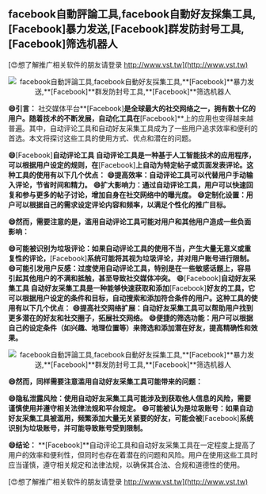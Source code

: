 ## **facebook自動評論工具,facebook自動好友採集工具,**[Facebook]**暴力发送,**[Facebook]**群发防封号工具,**[Facebook]**筛选机器人**

[😍想了解推广相关软件的朋友请登录 http://www.vst.tw](http://www.vst.tw)

 <center><img src="https://vst.tw/MP4/tuiguang/png/3.png" alt="facebook自動評論工具,facebook自動好友採集工具,**[Facebook]**暴力发送,**[Facebook]**群发防封号工具,**[Facebook]**筛选机器人"></center>

**😄引言：**
社交媒体平台**[Facebook]**是全球最大的社交网络之一，拥有数十亿的用户。随着技术的不断发展，自动化工具在**[Facebook]**上的应用也变得越来越普遍。其中，自动评论工具和自动好友采集工具成为了一些用户追求效率和便利的首选。本文将探讨这些工具的使用方式、优点和潜在的问题。

**😄**[Facebook]**自动评论工具 自动评论工具是一种基于人工智能技术的应用程序，可以根据用户设定的规则，在**[Facebook]**上自动为特定帖子或页面发表评论。这种工具的使用有以下几个优点：**
**😄提高效率：自动评论工具可以代替用户手动输入评论，节省时间和精力。**
**😄扩大影响力：通过自动评论工具，用户可以快速回复和参与更多的帖子讨论，增加自身在社交网络中的曝光度。**
**😄定制化设置：用户可以根据自己的需求设定评论内容和频率，以满足个性化的推广目标。**

**😄然而，需要注意的是，滥用自动评论工具可能对用户和其他用户造成一些负面影响：**

**😄可能被识别为垃圾评论：如果自动评论工具的使用不当，产生大量无意义或重复性的评论，**[Facebook]**系统可能将其视为垃圾评论，并对用户账号进行限制。**
**😄可能引发用户反感：过度使用自动评论工具，特别是在一些敏感话题上，容易引起其他用户的不满和抵触，甚至导致社交媒体冲突。**
**😄**[Facebook]**自动好友采集工具 自动好友采集工具是一种能够快速获取和添加**[Facebook]**好友的工具，它可以根据用户设定的条件和目标，自动搜索和添加符合条件的用户。这种工具的使用有以下几个优点：**
**😄提高社交网络扩展：自动好友采集工具可以帮助用户找到更多潜在的好友和社交圈子，拓展社交网络。**
**😄便捷的筛选功能：用户可以根据自己的设定条件（如兴趣、地理位置等）来筛选和添加潜在好友，提高精确性和效果。**

 <center><img src="https://vst.tw/MP4/tuiguang/png/4.png" alt="facebook自動評論工具,facebook自動好友採集工具,**[Facebook]**暴力发送,**[Facebook]**群发防封号工具,**[Facebook]**筛选机器人"></center>

**😄然而，同样需要注意滥用自动好友采集工具可能带来的问题：**

**😄隐私泄露风险：使用自动好友采集工具可能涉及到获取他人信息的风险，需要谨慎使用并遵守相关法律法规和平台规定。**
**😄可能被认为是垃圾账号：如果自动好友采集工具被滥用，频繁添加大量无关紧要的好友，可能会被**[Facebook]**系统识别为垃圾账号，并可能导致账号受到限制。**

**😄结论：**
**[Facebook]**自动评论工具和自动好友采集工具在一定程度上提高了用户的效率和便利性，但同时也存在着潜在的问题和风险。用户在使用这些工具时应当谨慎，遵守相关规定和法律法规，以确保其合法、合规和道德性的使用。

[😍想了解推广相关软件的朋友请登录 http://www.vst.tw](http://www.vst.tw)



